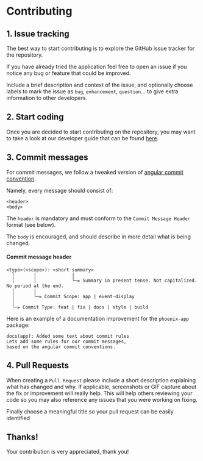 # Contributing

## 1. Issue tracking

The best way to start contributing is to explore the GitHub issue tracker for the repository. 

If you have already tried the application feel free to open an issue if you notice any bug or feature that could be improved.

Include a brief description and context of the issue, and optionally choose labels to mark the issue as `bug`, `enhancement`, `question`...
to give extra information to other developers.

## 2. Start coding

Once you are decided to start contributing on the repository, 
you may want to take a look at our developer guide that can be found [here](./guides/developers.md).

## 3. Commit messages

For commit messages, we follow a tweaked version of [angular commit convention](https://github.com/angular/angular/blob/master/CONTRIBUTING.md#commit).

Namely, every message should consist of:
```
<header>
<body>
```
The `header` is mandatory and must conform to the `Commit Message Header` format (see below).

The `body` is encouraged, and should describe in more detail what is being changed.


#### Commit message header

```
<type>(<scope>): <short summary>
  │       │             │
  │       │             └─⫸ Summary in present tense. Not capitalized. No period at the end.
  │       │
  │       └─⫸ Commit Scope: app | event-display
  │
  └─⫸ Commit Type: feat | fix | docs | style | build
```

Here is an example of a documentation improvement for the `phoenix-app` package:

```
docs(app): Added some text about commit rules
Lets add some rules for our commit messages, 
based on the angular commit conventions.
```

## 4. Pull Requests

When creating a `Pull Request` please include a short description explaining what has changed and why. If applicable, screenshots or GIF capture about the fix or improvement will really help.
This will help others reviewing your code so you may also reference any issues that you were working on fixing.

Finally choose a meaningful title so your pull request can be easily identified

## Thanks!

Your contribution is very appreciated, thank you!
